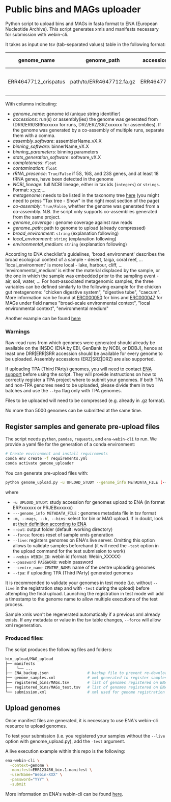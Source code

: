 # Public bins and MAGs uploader
Python script to upload bins and MAGs in fasta format to ENA (European Nucleotide Archive). This script generates xmls and manifests necessary for submission with webin-cli. 

It takes as input one tsv (tab-separated values) table in the following format:

| genome_name | genome_path | accessions | assembly_software | binning_software | binning_parameters | stats_generation_software | completeness | contamination | genome_coverage | metagenome | co-assembly | broad_environment | local_environment | environmental_medium | rRNA_presence | taxonomy_lineage |
| --- | --- | --- | --- | --- | --- | --- | --- | --- | --- | --- | --- | --- | --- | --- | --- | --- |
| ERR4647712_crispatus | path/to/ERR4647712.fa.gz | ERR4647712 | megahit_v1.2.9 | MGnify-genomes-generation-pipeline_v1.0.0 | default | CheckM2_v1.0.1 | 100 | 0.38 | 14.2 | chicken gut metagenome | False | chicken | gut | mucosa | True | d__Bacteria;p__Firmicutes;c__Bacilli;o__Lactobacillales;f__Lactobacillaceae;g__Lactobacillus;s__Lactobacillus crispatus |

With columns indicating:
  * _genome_name_: genome id (unique string identifier)
  * _accessions_: run(s) or assembly(ies) the genome was generated from (DRR/ERR/SRRxxxxxx for runs, DRZ/ERZ/SRZxxxxxx for assemblies). If the genome was generated by a co-assembly of multiple runs, separate them with a comma.
  * _assembly_software_: assemblerName_vX.X
  * _binning_software_: binnerName_vX.X
  * _binning_parameters_: binning parameters
  * _stats_generation_software_: software_vX.X
  * _completeness_: `float`
  * _contamination_: `float`
  * _rRNA_presence_: `True/False` if 5S, 16S, and 23S genes, and at least 18 tRNA genes, have been detected in the genome
  * _NCBI_lineage_: full NCBI lineage, either in tax ids (`integers`) or `strings`. Format: x;y;z;...
  * _metagenome_: needs to be listed in the taxonomy tree [here](<https://www.ebi.ac.uk/ena/browser/view/408169?show=tax-tree>) (you might need to press "Tax tree - Show" in the right most section of the page)
  * _co-assembly_: `True/False`, whether the genome was generated from a co-assembly. N.B. the script only supports co-assemblies generated from the same project.
  * _genome_coverage_ : genome coverage against raw reads
  * _genome_path_: path to genome to upload (already compressed)
  * _broad_environment_: `string` (explanation following)
  * _local_environment_: `string` (explanation following)
  * _environmental_medium_: `string` (explanation following)

According to ENA checklist's guidelines, 'broad_environment' describes the broad ecological context of a sample - desert, taiga, coral reef, ... 'local_environment' is more local - lake, harbour, cliff, ... 'environmental_medium' is either the material displaced by the sample, or the one in which the sample was embedded prior to the sampling event - air, soil, water, ... 
For host-associated metagenomic samples, the three variables can be defined similarly to the following example for the chicken gut metagenome: "chicken digestive system", "digestive tube", "caecum". More information can be found at [ERC000050](<https://www.ebi.ac.uk/ena/browser/view/ERC000050>) for bins and [ERC000047](<https://www.ebi.ac.uk/ena/browser/view/ERC000047>) for MAGs under field names "broad-scale environmental context", "local environmental context", "environmental medium"

Another example can be found [here](examples/input_example.tsv)

### Warnings

Raw-read runs from which genomes were generated should already be available on the INSDC (ENA by EBI, GenBank by NCBI, or DDBJ), hence at least one DRR|ERR|SRR accession should be available for every genome to be uploaded. Assembly accessions (ERZ|SRZ|DRZ) are also supported. 

If uploading TPA (Third PArty) genomes, you will need to contact [ENA support](<https://www.ebi.ac.uk/ena/browser/support>) before using the script. They will provide instructions on how to correctly register a TPA project where to submit your genomes. If both TPA and non-TPA genomes need to be uploaded, please divide them in two batches and use the `--tpa` flag only with TPA genomes. 

Files to be uploaded will need to be compressed (e.g. already in .gz format). 

No more than 5000 genomes can be submitted at the same time. 

## Register samples and generate pre-upload files
The script needs `python`, `pandas`, `requests`, and `ena-webin-cli` to run. We provide a yaml file for the generation of a conda environment:

```bash
# Create environment and install requirements
conda env create -f requirements.yml
conda activate genome_uploader
```

You can generate pre-upload files with:

```bash
python genome_upload.py -u UPLOAD_STUDY --genome_info METADATA_FILE (--mags | --bins) --webin WEBIN_ID --password PASSWORD --centre_name CENTRE_NAME [--out] [--force] [--live] [--tpa]
```

where
  * `-u UPLOAD_STUDY`: study accession for genomes upload to ENA (in format ERPxxxxxx or PRJEBxxxxxx)
  * `---genome_info METADATA_FILE` : genomes metadata file in tsv format
  * `-m, --mags, --b, --bins`: select for bin or MAG upload. If in doubt, look at [their definition according to ENA](<https://ena-docs.readthedocs.io/en/latest/submit/assembly/metagenome.html>)
  * `--out`: output folder (default: working directory)
  * `--force`: forces reset of sample xmls generation
  * `--live`: registers genomes on ENA's live server. Omitting this option allows to validate samples beforehand (it will need the `-test` option in the upload command for the test submission to work)
  * `--webin WEBIN_ID`: webin id (format: Webin_XXXXX)
  * `--password PASSWORD`: webin password
  * `--centre_name CENTRE_NAME`: name of the centre uploading genomes
  * `--tpa`: if uploading TPA (Third PArty) generated genomes

It is recommended to validate your genomes in test mode (i.e. without `--live` in the registration step and with `-test` during the upload) before attempting the final upload. Launching the registration in test mode will add a timestamp to the genome name to allow multiple executions of the test process. 

Sample xmls won't be regenerated automatically if a previous xml already exists. If any metadata or value in the tsv table changes, `--force` will allow xml regeneration. 

### Produced files:
The script produces the following files and folders:
```bash
bin_upload/MAG_upload
├── manifests
│    └── ...
├── ENA_backup.json                 # backup file to prevent re-download of metadata from ENA. Regeneration can be forced with --force
├── genome_samples.xml              # xml generated to register samples on ENA before the upload
├── registered_bins/MAGs.tsv        # list of genomes registered on ENA in live mode - needed for manifest generation
├── registered_bins/MAGs_test.tsv   # list of genomes registered on ENA in test mode - needed for manifest generation
└── submission.xml                  # xml used for genome registration on ENA
```

## Upload genomes
Once manifest files are generated, it is necessary to use ENA's webin-cli resource to upload genomes.

To test your submission (i.e. you registered your samples without the `--live` option with genome_upload.py), add the `-test` argument.

A live execution example within this repo is the following:
```bash
ena-webin-cli \
  -context=genome \
  -manifest=ERR123456_bin.1.manifest \
  -userName="Webin-XXX" \
  -password="YYY" \
  -submit
```

More information on ENA's webin-cli can be found [here](<https://ena-docs.readthedocs.io/en/latest/submit/general-guide/webin-cli.html>).

